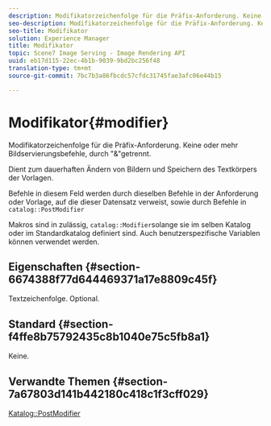 ```yaml
---
description: Modifikatorzeichenfolge für die Präfix-Anforderung. Keine oder mehr Bildservierungsbefehle, durch "&"getrennt.
seo-description: Modifikatorzeichenfolge für die Präfix-Anforderung. Keine oder mehr Bildservierungsbefehle, durch "&"getrennt.
seo-title: Modifikator
solution: Experience Manager
title: Modifikator
topic: Scene7 Image Serving - Image Rendering API
uuid: eb17d115-22ec-4b1b-9039-9bd2bc256f48
translation-type: tm+mt
source-git-commit: 7bc7b3a86fbcdc57cfdc31745fae3afc06e44b15

---
```



# Modifikator{#modifier}

Modifikatorzeichenfolge für die Präfix-Anforderung. Keine oder mehr Bildservierungsbefehle, durch &quot;&amp;&quot;getrennt.

Dient zum dauerhaften Ändern von Bildern und Speichern des Textkörpers der Vorlagen.

Befehle in diesem Feld werden durch dieselben Befehle in der Anforderung oder Vorlage, auf die dieser Datensatz verweist, sowie durch Befehle in `catalog::PostModifier`

Makros sind in zulässig, `catalog::Modifier`solange sie im selben Katalog oder im Standardkatalog definiert sind. Auch benutzerspezifische Variablen können verwendet werden.

## Eigenschaften {#section-6674388f77d644469371a17e8809c45f}

Textzeichenfolge. Optional.

## Standard {#section-f4ffe8b75792435c8b1040e75c5fb8a1}

Keine.

## Verwandte Themen {#section-7a67803d141b442180c418c1f3cff029}

[Katalog::PostModifier](../../../../../../is-api/image-catalog/image-serving-api-ref/c-image-catalog-reference/c-image-svg-data-reference/c-image-data-reference/r-postmodifier-cat.md#reference-4bc3738a812b4e7c8a180e27bfbd770b)

